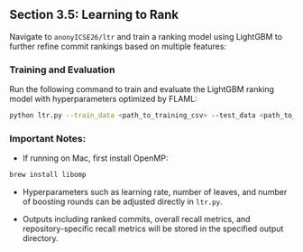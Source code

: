 ## Section 3.5: Learning to Rank

Navigate to `anonyICSE26/ltr` and train a ranking model using LightGBM to further refine commit rankings based on multiple features:

### Training and Evaluation

Run the following command to train and evaluate the LightGBM ranking model with hyperparameters optimized by FLAML:
```bash
python ltr.py --train_data <path_to_training_csv> --test_data <path_to_test_csv> --valid_list <path_to_validation_csv>
```

### Important Notes:
- If running on Mac, first install OpenMP:
```bash
brew install libomp
```

- Hyperparameters such as learning rate, number of leaves, and number of boosting rounds can be adjusted directly in `ltr.py`.

- Outputs including ranked commits, overall recall metrics, and repository-specific recall metrics will be stored in the specified output directory.

